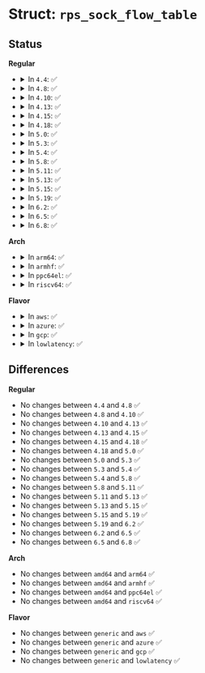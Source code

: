 # Struct: <code>rps_sock_flow_table</code>

## Status
<b>Regular</b>
<ul>
<li>
<details>
<summary>In <code>4.4</code>: ✅</summary>

```c
struct rps_sock_flow_table {
    u32 mask;
    u32 ents[0];
};
```
</details>
</li>
<li>
<details>
<summary>In <code>4.8</code>: ✅</summary>

```c
struct rps_sock_flow_table {
    u32 mask;
    u32 ents[0];
};
```
</details>
</li>
<li>
<details>
<summary>In <code>4.10</code>: ✅</summary>

```c
struct rps_sock_flow_table {
    u32 mask;
    u32 ents[0];
};
```
</details>
</li>
<li>
<details>
<summary>In <code>4.13</code>: ✅</summary>

```c
struct rps_sock_flow_table {
    u32 mask;
    u32 ents[0];
};
```
</details>
</li>
<li>
<details>
<summary>In <code>4.15</code>: ✅</summary>

```c
struct rps_sock_flow_table {
    u32 mask;
    u32 ents[0];
};
```
</details>
</li>
<li>
<details>
<summary>In <code>4.18</code>: ✅</summary>

```c
struct rps_sock_flow_table {
    u32 mask;
    u32 ents[0];
};
```
</details>
</li>
<li>
<details>
<summary>In <code>5.0</code>: ✅</summary>

```c
struct rps_sock_flow_table {
    u32 mask;
    u32 ents[0];
};
```
</details>
</li>
<li>
<details>
<summary>In <code>5.3</code>: ✅</summary>

```c
struct rps_sock_flow_table {
    u32 mask;
    u32 ents[0];
};
```
</details>
</li>
<li>
<details>
<summary>In <code>5.4</code>: ✅</summary>

```c
struct rps_sock_flow_table {
    u32 mask;
    u32 ents[0];
};
```
</details>
</li>
<li>
<details>
<summary>In <code>5.8</code>: ✅</summary>

```c
struct rps_sock_flow_table {
    u32 mask;
    u32 ents[0];
};
```
</details>
</li>
<li>
<details>
<summary>In <code>5.11</code>: ✅</summary>

```c
struct rps_sock_flow_table {
    u32 mask;
    u32 ents[0];
};
```
</details>
</li>
<li>
<details>
<summary>In <code>5.13</code>: ✅</summary>

```c
struct rps_sock_flow_table {
    u32 mask;
    u32 ents[0];
};
```
</details>
</li>
<li>
<details>
<summary>In <code>5.15</code>: ✅</summary>

```c
struct rps_sock_flow_table {
    u32 mask;
    u32 ents[0];
};
```
</details>
</li>
<li>
<details>
<summary>In <code>5.19</code>: ✅</summary>

```c
struct rps_sock_flow_table {
    u32 mask;
    u32 ents[0];
};
```
</details>
</li>
<li>
<details>
<summary>In <code>6.2</code>: ✅</summary>

```c
struct rps_sock_flow_table {
    u32 mask;
    u32 ents[0];
};
```
</details>
</li>
<li>
<details>
<summary>In <code>6.5</code>: ✅</summary>

```c
struct rps_sock_flow_table {
    u32 mask;
    u32 ents[0];
};
```
</details>
</li>
<li>
<details>
<summary>In <code>6.8</code>: ✅</summary>

```c
struct rps_sock_flow_table {
    u32 mask;
    u32 ents[0];
};
```
</details>
</li>
</ul>
<b>Arch</b>
<ul>
<li>
<details>
<summary>In <code>arm64</code>: ✅</summary>

```c
struct rps_sock_flow_table {
    u32 mask;
    u32 ents[0];
};
```
</details>
</li>
<li>
<details>
<summary>In <code>armhf</code>: ✅</summary>

```c
struct rps_sock_flow_table {
    u32 mask;
    u32 ents[0];
};
```
</details>
</li>
<li>
<details>
<summary>In <code>ppc64el</code>: ✅</summary>

```c
struct rps_sock_flow_table {
    u32 mask;
    u32 ents[0];
};
```
</details>
</li>
<li>
<details>
<summary>In <code>riscv64</code>: ✅</summary>

```c
struct rps_sock_flow_table {
    u32 mask;
    u32 ents[0];
};
```
</details>
</li>
</ul>
<b>Flavor</b>
<ul>
<li>
<details>
<summary>In <code>aws</code>: ✅</summary>

```c
struct rps_sock_flow_table {
    u32 mask;
    u32 ents[0];
};
```
</details>
</li>
<li>
<details>
<summary>In <code>azure</code>: ✅</summary>

```c
struct rps_sock_flow_table {
    u32 mask;
    u32 ents[0];
};
```
</details>
</li>
<li>
<details>
<summary>In <code>gcp</code>: ✅</summary>

```c
struct rps_sock_flow_table {
    u32 mask;
    u32 ents[0];
};
```
</details>
</li>
<li>
<details>
<summary>In <code>lowlatency</code>: ✅</summary>

```c
struct rps_sock_flow_table {
    u32 mask;
    u32 ents[0];
};
```
</details>
</li>
</ul>

## Differences
<b>Regular</b>
<ul>
<li>
No changes between <code>4.4</code> and <code>4.8</code> ✅
</li>
<li>
No changes between <code>4.8</code> and <code>4.10</code> ✅
</li>
<li>
No changes between <code>4.10</code> and <code>4.13</code> ✅
</li>
<li>
No changes between <code>4.13</code> and <code>4.15</code> ✅
</li>
<li>
No changes between <code>4.15</code> and <code>4.18</code> ✅
</li>
<li>
No changes between <code>4.18</code> and <code>5.0</code> ✅
</li>
<li>
No changes between <code>5.0</code> and <code>5.3</code> ✅
</li>
<li>
No changes between <code>5.3</code> and <code>5.4</code> ✅
</li>
<li>
No changes between <code>5.4</code> and <code>5.8</code> ✅
</li>
<li>
No changes between <code>5.8</code> and <code>5.11</code> ✅
</li>
<li>
No changes between <code>5.11</code> and <code>5.13</code> ✅
</li>
<li>
No changes between <code>5.13</code> and <code>5.15</code> ✅
</li>
<li>
No changes between <code>5.15</code> and <code>5.19</code> ✅
</li>
<li>
No changes between <code>5.19</code> and <code>6.2</code> ✅
</li>
<li>
No changes between <code>6.2</code> and <code>6.5</code> ✅
</li>
<li>
No changes between <code>6.5</code> and <code>6.8</code> ✅
</li>
</ul>
<b>Arch</b>
<ul>
<li>
No changes between <code>amd64</code> and <code>arm64</code> ✅
</li>
<li>
No changes between <code>amd64</code> and <code>armhf</code> ✅
</li>
<li>
No changes between <code>amd64</code> and <code>ppc64el</code> ✅
</li>
<li>
No changes between <code>amd64</code> and <code>riscv64</code> ✅
</li>
</ul>
<b>Flavor</b>
<ul>
<li>
No changes between <code>generic</code> and <code>aws</code> ✅
</li>
<li>
No changes between <code>generic</code> and <code>azure</code> ✅
</li>
<li>
No changes between <code>generic</code> and <code>gcp</code> ✅
</li>
<li>
No changes between <code>generic</code> and <code>lowlatency</code> ✅
</li>
</ul>

